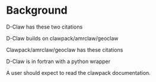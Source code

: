 # Background


D-Claw has these two citations

D-Claw builds on clawpack/amrclaw/geoclaw

Clawpack/amrclaw/geoclaw has these citations

D-Claw is in fortran with a python wrapper

A user should expect to read the clawpack documentation. 
